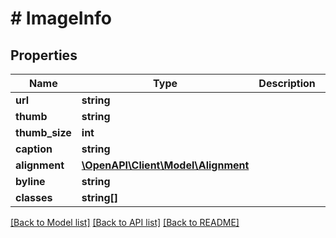# # ImageInfo

## Properties

Name | Type | Description | Notes
------------ | ------------- | ------------- | -------------
**url** | **string** |  | 
**thumb** | **string** |  | 
**thumb_size** | **int** |  | [optional] 
**caption** | **string** |  | [optional] 
**alignment** | [**\OpenAPI\Client\Model\Alignment**](Alignment.md) |  | [optional] 
**byline** | **string** |  | [optional] 
**classes** | **string[]** |  | 

[[Back to Model list]](../../README.md#documentation-for-models) [[Back to API list]](../../README.md#documentation-for-api-endpoints) [[Back to README]](../../README.md)


